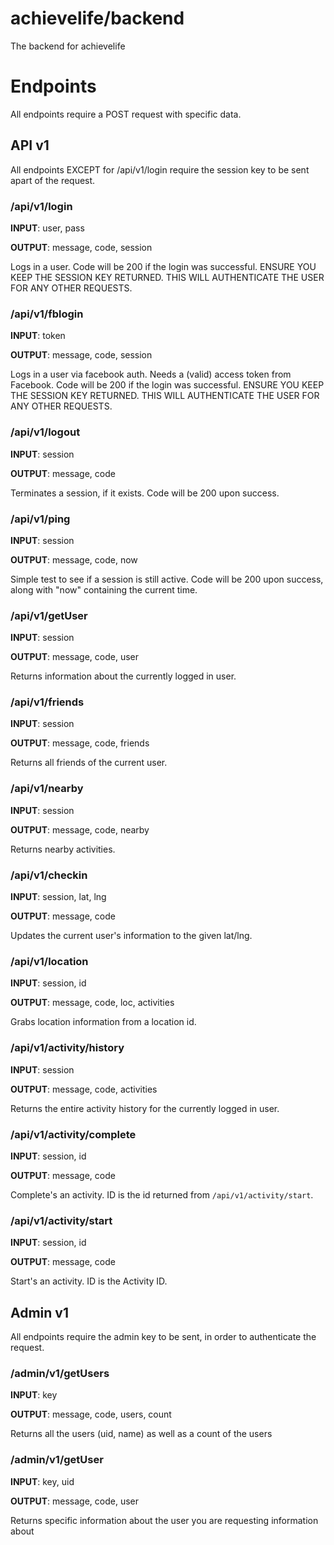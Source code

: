 # achievelife/backend
The backend for achievelife

# Endpoints
All endpoints require a POST request with specific data.

## API v1
All endpoints EXCEPT for /api/v1/login require the session key to be sent apart of the request.

### /api/v1/login
**INPUT**: user, pass

**OUTPUT**: message, code, session

Logs in a user.  Code will be 200 if the login was successful.  ENSURE YOU KEEP THE SESSION KEY RETURNED.  THIS WILL AUTHENTICATE THE USER FOR ANY OTHER REQUESTS.

### /api/v1/fblogin
**INPUT**: token

**OUTPUT**: message, code, session

Logs in a user via facebook auth.  Needs a (valid) access token from Facebook.  Code will be 200 if the login was successful.  ENSURE YOU KEEP THE SESSION KEY RETURNED.  THIS WILL AUTHENTICATE THE USER FOR ANY OTHER REQUESTS.

### /api/v1/logout
**INPUT**: session

**OUTPUT**: message, code

Terminates a session, if it exists.  Code will be 200 upon success.

### /api/v1/ping
**INPUT**: session

**OUTPUT**: message, code, now

Simple test to see if a session is still active.  Code will be 200 upon success, along with "now" containing the current time.

### /api/v1/getUser
**INPUT**: session

**OUTPUT**: message, code, user

Returns information about the currently logged in user.

### /api/v1/friends
**INPUT**: session

**OUTPUT**: message, code, friends

Returns all friends of the current user.

### /api/v1/nearby
**INPUT**: session

**OUTPUT**: message, code, nearby

Returns nearby activities.

### /api/v1/checkin
**INPUT**: session, lat, lng

**OUTPUT**: message, code

Updates the current user's information to the given lat/lng.

### /api/v1/location
**INPUT**: session, id

**OUTPUT**: message, code, loc, activities

Grabs location information from a location id.

### /api/v1/activity/history
**INPUT**: session

**OUTPUT**: message, code, activities

Returns the entire activity history for the currently logged in user.

### /api/v1/activity/complete
**INPUT**: session, id

**OUTPUT**: message, code

Complete's an activity.  ID is the id returned from `/api/v1/activity/start`.

### /api/v1/activity/start
**INPUT**: session, id

**OUTPUT**: message, code

Start's an activity.  ID is the Activity ID.

## Admin v1
All endpoints require the admin key to be sent, in order to authenticate the request.

### /admin/v1/getUsers
**INPUT**: key

**OUTPUT**: message, code, users, count

Returns all the users (uid, name) as well as a count of the users

### /admin/v1/getUser
**INPUT**: key, uid

**OUTPUT**: message, code, user

Returns specific information about the user you are requesting information about